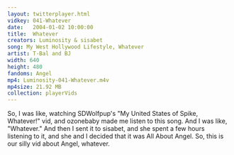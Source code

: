 ```yaml
---
layout: twitterplayer.html
vidkey: 041-Whatever
date:   2004-01-02 10:00:00
title:  Whatever
creators: Luminosity & sisabet
song: My West Hollywood Lifestyle, Whatever
artist: T-Bal and BJ
width: 640
height: 480
fandoms: Angel
mp4: Luminosity-041-Whatever.m4v
mp4size: 21.92 MB
collection: playerVids
---
```


  <div>
  So, I was like, watching SDWolfpup's &quot;My United States of Spike, Whatever!&quot; vid, and ozonebaby made me listen to this song. And I was like, &quot;Whatever.&quot; And then I sent it to sisabet, and she spent a few hours listening to it, and she and I decided that it was All About Angel. So, this is our silly vid about Angel, whatever.
  </div>
  